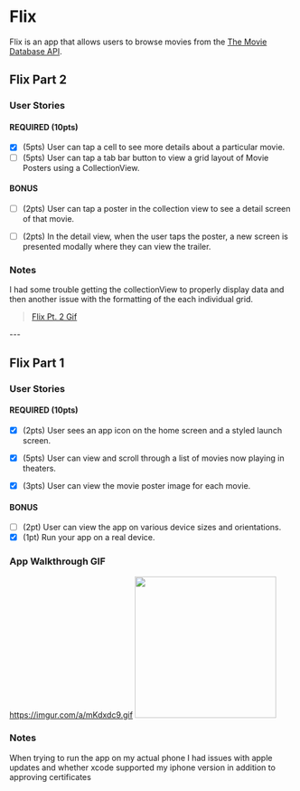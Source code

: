 # Flix

Flix is an app that allows users to browse movies from the [The Movie Database API](http://docs.themoviedb.apiary.io/#).

## Flix Part 2

### User Stories

#### REQUIRED (10pts)
- [X] (5pts) User can tap a cell to see more details about a particular movie.
- [ ] (5pts) User can tap a tab bar button to view a grid layout of Movie Posters using a CollectionView.

#### BONUS
- [ ] (2pts) User can tap a poster in the collection view to see a detail screen of that movie.
- [ ] (2pts) In the detail view, when the user taps the poster, a new screen is presented modally where they can view the trailer.


### Notes
I had some trouble getting the collectionView to properly display data and then another issue with the formatting of the each individual grid. 

<blockquote class="imgur-embed-pub" lang="en" data-id="a/c4bkLx0"  ><a href="//imgur.com/a/c4bkLx0">Flix Pt. 2 Gif</a></blockquote><script async src="//s.imgur.com/min/embed.js" charset="utf-8"></script>
---

## Flix Part 1

### User Stories
#### REQUIRED (10pts)
- [X] (2pts) User sees an app icon on the home screen and a styled launch screen.

- [X] (5pts) User can view and scroll through a list of movies now playing in theaters.

- [X] (3pts) User can view the movie poster image for each movie.

#### BONUS
- [ ] (2pt) User can view the app on various device sizes and orientations.
- [X] (1pt) Run your app on a real device.

### App Walkthrough GIF
https://imgur.com/a/mKdxdc9.gif
<img src="https://imgur.com/a/mKdxdc9.gif" width=250><br>

### Notes
When trying to run the app on my actual phone I had issues with apple updates and whether xcode supported my iphone version in addition to approving certificates
